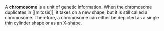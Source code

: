 A **chromosome** is a unit of genetic information. When the chromosome duplicates in [[mitosis]], it takes on a new shape, but it is still called a chromosome. Therefore, a chromosome can either be depicted as a single thin cylinder shape or as an X-shape.